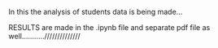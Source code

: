 In this the analysis of students data is being made...

RESULTS are made in  the .ipynb file and separate pdf file as well...........//////////////